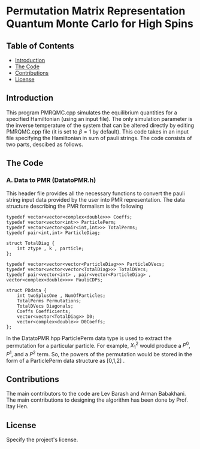 # Permutation Matrix Representation Quantum Monte Carlo for High Spins

## Table of Contents

- [Introduction](#introduction)
- [The Code](#thecode)
- [Contributions](#contributions)
- [License](#license)

## Introduction

This program PMRQMC.cpp simulates the equilibrium quantities for a specified Hamiltonian (using an input file). The only simulation parameter is the inverse temperature of the system that can be altered directly by editing PMRQMC.cpp file (it is set to $\beta = 1$ by default).
This code takes in an input file specifying the Hamiltonian in sum of pauli strings.
The code consists of two parts, descibed as follows.

## The Code

### A. Data to PMR (DatatoPMR.h)

This header file provides all the necessary functions to convert the pauli string input data provided by the user into PMR representation. The data structure describing the PMR formalism is the following 

```
typedef vector<vector<complex<double>>> Coeffs;
typedef vector<vector<int>> ParticlePerm;
typedef vector<vector<pair<int,int>>> TotalPerms;
typedef pair<int,int> ParticleDiag;

struct TotalDiag {
    int ztype , k , particle;
};

typedef vector<vector<vector<ParticleDiag>>> ParticleDVecs;
typedef vector<vector<vector<TotalDiag>>> TotalDVecs;
typedef pair<vector<int> , pair<vector<ParticleDiag> , vector<complex<double>>>> PauliCDPs;

struct PDdata {
    int twoSplusOne , NumOfParticles;
    TotalPerms Permutations;
    TotalDVecs Diagonals;
    Coeffs Coefficients;
    vector<vector<TotalDiag>> D0;
    vector<complex<double>> D0Coeffs;
};
```
In the DatatoPMR.hpp ParticlePerm data type is used to extract the permutation for a particular particle. For example, $X_1 ^2$ would produce a $P^0$, $P^1$, and a $P^2$ term. So, the powers of the permutation would be stored in the form of a ParticlePerm data structure as [0,1,2] .

## Contributions

The main contributors to the code are Lev Barash and Arman Babakhani. The main contributions to designing the algorithm has been done by Prof. Itay Hen.

## License

Specify the project's license.
